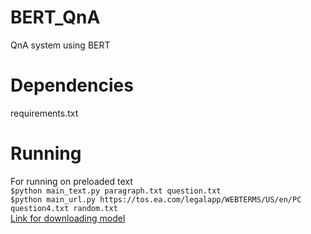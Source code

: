 # BERT_QnA
QnA system using BERT

# Dependencies
requirements.txt

# Running
For running on preloaded text <br>
`$python main_text.py paragraph.txt question.txt` <br>
`$python main_url.py https://tos.ea.com/legalapp/WEBTERMS/US/en/PC question4.txt random.txt` <br>
[Link for downloading model](https://drive.google.com/file/d/1hktnjAJOdOwPxTK3R-KST9-kUQFYPusM/view?usp=sharing)